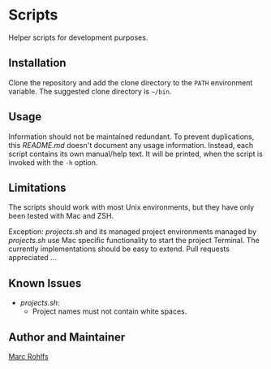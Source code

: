 # Scripts

Helper scripts for development purposes.

## Installation

Clone the repository and add the clone directory to the ``PATH`` environment variable. The suggested clone directory is
``~/bin``.

## Usage

Information should not be maintained redundant. To prevent duplications, this _README.md_ doesn't document any usage
information. Instead, each script contains its own manual/help text. It will be printed, when the script is invoked with
the ``-h`` option.

## Limitations

The scripts should work with most Unix environments, but they have only been tested with Mac and ZSH.

Exception: _projects.sh_ and its managed project environments managed by _projects.sh_ use Mac specific functionality to
start the project Terminal. The currently implementations should be easy to extend. Pull requests appreciated ...

## Known Issues

* _projects.sh_:
  * Project names must not contain white spaces.

## Author and Maintainer

[Marc Rohlfs](https://github.com/marcrohlfs)
